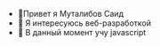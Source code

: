 - 👋Привет я Муталибов Саид
- 👀 Я интересуюсь веб-разработкой
- 🌱 В данный момент учу javascript

<!---
kasumkentskiy/kasumkentskiy is a ✨ special ✨ repository because its `README.md` (this file) appears on your GitHub profile.
You can click the Preview link to take a look at your changes.
--->
